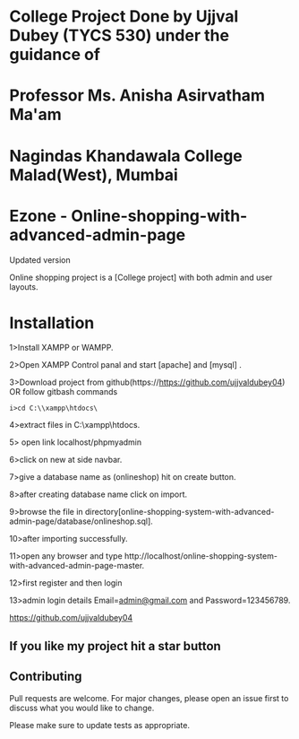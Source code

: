 # College Project Done by Ujjval Dubey (TYCS 530) under the guidance of
# Professor Ms. Anisha Asirvatham Ma'am 
# Nagindas Khandawala College Malad(West), Mumbai
# Ezone - Online-shopping-with-advanced-admin-page
Updated version


Online shopping project is a [College project] with both admin and user layouts.

# Installation

1>Install XAMPP or WAMPP.

2>Open XAMPP Control panal and start [apache] and [mysql] .

3>Download project from github(https://https://github.com/ujjvaldubey04)  
    OR follow gitbash commands
    
    i>cd C:\\xampp\htdocs\
    
4>extract files in C:\\xampp\htdocs\.

5> open link localhost/phpmyadmin

6>click on new at side navbar.

7>give a database name as (onlineshop) hit on create button.

8>after creating database name click on import.

9>browse the file in directory[online-shopping-system-with-advanced-admin-page/database/onlineshop.sql].

10>after importing successfully.

11>open any browser and type http://localhost/online-shopping-system-with-advanced-admin-page-master.

12>first register and then login

13>admin login details  Email=admin@gmail.com and Password=123456789.

https://github.com/ujjvaldubey04

##  If you like my project hit a star button


## Contributing
Pull requests are welcome. For major changes, please open an issue first to discuss what you would like to change.

Please make sure to update tests as appropriate.

